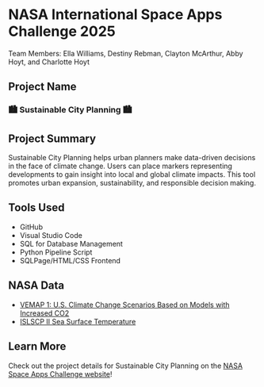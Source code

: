 # NASA International Space Apps Challenge 2025
Team Members: Ella Williams, Destiny Rebman, Clayton McArthur, Abby Hoyt, and Charlotte Hoyt

## Project Name
### 🏙️ Sustainable City Planning 🏙️

## Project Summary
Sustainable City Planning helps urban planners make data-driven decisions in the face of climate change. Users can place markers representing developments to gain insight into local and global climate impacts. This tool promotes urban expansion, sustainability, and responsible decision making. 

## Tools Used
- GitHub
- Visual Studio Code
- SQL for Database Management
- Python Pipeline Script
- SQLPage/HTML/CSS Frontend

## NASA Data
- [VEMAP 1: U.S. Climate Change Scenarios Based on Models with Increased CO2](https://data.nasa.gov/dataset/vemap-1-u-s-climate-change-scenarios-based-on-models-with-increased-co2-d7af5)
- [ISLSCP II Sea Surface Temperature](https://data.nasa.gov/dataset/islscp-ii-sea-surface-temperature-f12a2)

## Learn More
Check out the project details for Sustainable City Planning on the [NASA Space Apps Challenge website](https://www.spaceappschallenge.org/2025/find-a-team/reach/?tab=project)!
